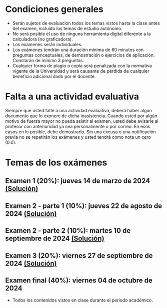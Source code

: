 # Condiciones generales
- Serán sujetos de evaluación todos los temas vistos hasta la clase antes del examen, incluido los temas de estudio autónomo.
- No será posible el uso de ninguna herramienta digital diferente a la calculadora (no graficadora).
- Los exámenes serán individuales.
- Los exámenes tendrán una duración mínima de 60 minutos con preguntas conceptuales, de demostración o ejercicios de aplicación. Constarán de mínimo 3 preguntas.
- Cualquier forma de plagio o copia será penalizada con la normativa vigente de la Universidad y será causante de pérdida de cualquier beneficio adicional dado por el docente.

# Falta a una actividad evaluativa
Siempre que usted falte a una actividad evaluativa, deberá haber algún documento que lo exonere de dicha inasistencia. Cuando usted por algún motivo de fuerza mayor no pueda asistir al examen, usted debe avisarle al profesor con anterioridad ya sea personalmente o por correo. En esos casos en lo posible, debe demostrarlo. Sin una excusa o una notificación previa no se repetirán los exámenes y usted tendrá como nota un cero (0.0).

# Temas de los exámenes
## Examen 1 (20%): jueves 14 de marzo de 2024 [(Solución)]()

## Examen 2 - parte 1 (10%): jueves 22 de agosto de 2024 [(Solución)]()

## Examen 2 - parte 2 (10%): martes 10 de septiembre de 2024 [(Solución)]()

## Examen 3 (20%): viernes 27 de septiembre de 2024 [(Solución)]() 

## Examen final (40%): viernes 04 de octubre de 2024
* Todos los contenidos vistos en clase durante el periodo académico.
